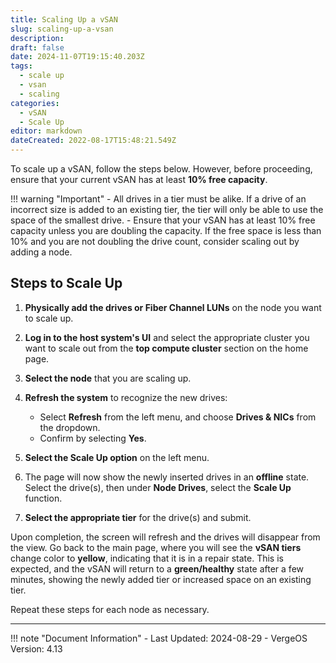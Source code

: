 ```yaml
---
title: Scaling Up a vSAN
slug: scaling-up-a-vsan
description: 
draft: false
date: 2024-11-07T19:15:40.203Z
tags:
  - scale up
  - vsan
  - scaling
categories:
  - vSAN
  - Scale Up
editor: markdown
dateCreated: 2022-08-17T15:48:21.549Z
---
```


To scale up a vSAN, follow the steps below. However, before proceeding, ensure that your current vSAN has at least **10% free capacity**.

!!! warning "Important"
    - All drives in a tier must be alike. If a drive of an incorrect size is added to an existing tier, the tier will only be able to use the space of the smallest drive.
    - Ensure that your vSAN has at least 10% free capacity unless you are doubling the capacity. If the free space is less than 10% and you are not doubling the drive count, consider scaling out by adding a node.

## Steps to Scale Up

1. **Physically add the drives or Fiber Channel LUNs** on the node you want to scale up.

2. **Log in to the host system's UI** and select the appropriate cluster you want to scale out from the **top compute cluster** section on the home page.

3. **Select the node** that you are scaling up.

4. **Refresh the system** to recognize the new drives:
   - Select **Refresh** from the left menu, and choose **Drives & NICs** from the dropdown.
   - Confirm by selecting **Yes**.

5. **Select the Scale Up option** on the left menu.

6. The page will now show the newly inserted drives in an **offline** state. Select the drive(s), then under **Node Drives**, select the **Scale Up** function.

7. **Select the appropriate tier** for the drive(s) and submit.

Upon completion, the screen will refresh and the drives will disappear from the view. Go back to the main page, where you will see the **vSAN tiers** change color to **yellow**, indicating that it is in a repair state. This is expected, and the vSAN will return to a **green/healthy** state after a few minutes, showing the newly added tier or increased space on an existing tier.

Repeat these steps for each node as necessary.

---

!!! note "Document Information"
    - Last Updated: 2024-08-29
    - VergeOS Version: 4.13
